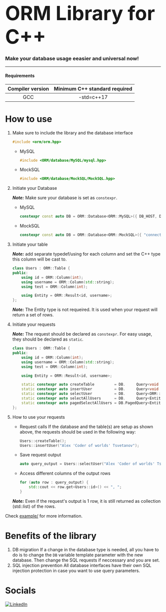 # <span style="font-size: 2.25em;">ORM Library for C++</span>
### Make your database usage eeasier and universal now!
<hr>

#### Requirements
| Compiler version | Minimum C++ standard required |
|:----------------:|:-----------------------------:|
| GCC              | -std=c++17                    |

# How to use

1. Make sure to include the library and the database interface

    ```cpp
    #include <orm/orm.hpp>
    ```
    - MySQL
        ```cpp
        #include <ORM/database/MySQL/mysql.hpp>
        ```
    - MockSQL
        ```cpp
        #include <ORM/database/MockSQL/MockSQL.hpp>
        ```
    
2. Initiate your Database
    
    **_Note:_** Make sure your database is set as ``constexpr``.

    - MySQL
        ```cpp
        constexpr const auto DB = ORM::Database<ORM::MySQL>({ DB_HOST, DB_USERNAME, DB_PASSWORD, DB_NAME, DB_PORT, nullptr, 0 });
        ``` 
    - MockSQL
        ```cpp
        constexpr const auto DB = ORM::Database<ORM::MockSQL>({ "connection string" });
        ```
    
3. Initiate your table
    
    **_Note:_** add separate typedef/using for each column and set the C++ type this column will be cast to.
    
    ```cpp
    class Users : ORM::Table {
    public:
        using id = ORM::Column(int);
        using username = ORM::Column(std::string);
        using test = ORM::Column(int);
    
        using Entity = ORM::Result<id, username>;
    };
    ```

    **_Note:_** The Entity type is not requeired. It is used when your request will return a set of rows.

4. Initiate your requests
    
    **_Note:_** The request should be declared as ``constexpr``. For easy usage, they should be declared as ``static``.

    ```cpp
    class Users : ORM::Table {
    public:
        using id = ORM::Column(int);
        using username = ORM::Column(std::string);
        using test = ORM::Column(int);
    
        using Entity = ORM::Result<id, username>;
    
        static constexpr auto createTable         = DB.     Query<void                         >("CREATE TABLE IF NOT EXISTS Users (id INT UNSIGNED AUTO_INCREMENT PRIMARY KEY, username VARCHAR(1024) NOT NULL);");
        static constexpr auto insertUser          = DB.     Query<void           , username    >("INSERT INTO Users (username) VALUES (?)");
        static constexpr auto selectUser          = DB.     Query<ORM::Result<id>, username    >("SELECT Users.id FROM Users WHERE Users.username=?");
        static constexpr auto selectAllUsers      = DB.     Query<Entity                       >("SELECT Users.id, Users.username FROM Users");
        static constexpr auto pagedSelectAllUsers = DB.PagedQuery<Entity                       >("SELECT Users.id, Users.username FROM Users");
    };
    ```
    
5. How to use your requests
    - Request calls
        If the database and the table(s) are setup as shown above, the requests should be used in the following way:
        ```cpp
        Users::createTable();
        Users::insertUser("Alex 'Coder of worlds' Tsvetanov");
        ```
    - Save request output
        ```cpp
        auto query_output = Users::selectUser("Alex 'Coder of worlds' Tsvetanov");
        ```
    - Access different columns of the output rows
        ```cpp
        for (auto row : query_output) {
            std::cout << row.get<Users::id>() << ", ";
        }
        ```
    **_Note:_** Even if the request's output is 1 row, it is still returned as collection (std::list) of the rows.

Check [example/](https://github.com/WebFrame/ORM-Abstract/blob/master/example) for more information.

# Benefits of the library
1. DB migration
    If a change in the database type is needed, all you have to do is to change the ``DB`` variable template parameter with the new database. Then change the SQL requests if neccessary and you are set.
1. SQL injection prevention
    All database interfaces have their own SQL injection protection in case you want to use query parameters.   

# Socials
[![LinkedIn](https://img.shields.io/badge/linkedin-%230077B5.svg?logo=linkedin&logoColor=white)](https://www.linkedin.com/in/alex-tsvetanov/)